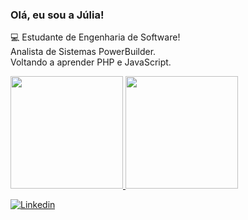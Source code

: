  ### Olá, eu sou a Júlia!
💻 Estudante de Engenharia de Software!
</br>
Analista de Sistemas PowerBuilder.
</br>
Voltando a aprender PHP e JavaScript.
</br>
<div>
    <a href="https://github.com/juliadimas">
    <a href="https://github.com/juliadimas" style="{display: grid; grid-gap: 10px; grid-template-columns: repeat(auto-fit, minmax(300px, 1fr));}">
        <img height="180em" src="https://github-readme-stats.vercel.app/api?username=juliadimas&show_icons=true&layout=compact&theme=radical"/>
        <img height="180em" src="https://github-readme-stats.vercel.app/api/top-langs/?username=juliadimas&layout=compact&langs_count=7&theme=radical&include_all_commits=true&count_private=true"/>
    </a>
    </a>
</div>

[![Linkedin](https://img.shields.io/badge/LinkedIn-0077B5?style=for-the-badge&logo=linkedin&logoColor=white)](https://www.linkedin.com/in/juliad-marques/)
